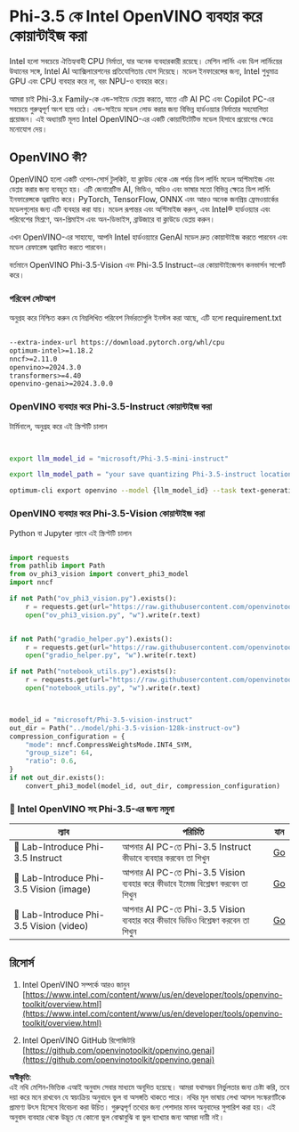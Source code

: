 # **Phi-3.5 কে Intel OpenVINO ব্যবহার করে কোয়ান্টাইজ করা**

Intel হলো সবচেয়ে ঐতিহ্যবাহী CPU নির্মাতা, যার অনেক ব্যবহারকারী রয়েছে। মেশিন লার্নিং এবং ডিপ লার্নিংয়ের উত্থানের সঙ্গে, Intel AI অ্যাক্সিলারেশনের প্রতিযোগিতায় যোগ দিয়েছে। মডেল ইনফারেন্সের জন্য, Intel শুধুমাত্র GPU এবং CPU ব্যবহার করে না, বরং NPU-ও ব্যবহার করে।

আমরা চাই Phi-3.x Family-কে এন্ড-সাইডে ডেপ্লয় করতে, যাতে এটি AI PC এবং Copilot PC-এর সবচেয়ে গুরুত্বপূর্ণ অংশ হয়ে ওঠে। এন্ড-সাইডে মডেল লোড করার জন্য বিভিন্ন হার্ডওয়্যার নির্মাতার সহযোগিতা প্রয়োজন। এই অধ্যায়টি মূলত Intel OpenVINO-এর একটি কোয়ান্টিটেটিভ মডেল হিসাবে প্রয়োগের ক্ষেত্রে মনোযোগ দেয়।  


## **OpenVINO কী?**

OpenVINO হলো একটি ওপেন-সোর্স টুলকিট, যা ক্লাউড থেকে এজ পর্যন্ত ডিপ লার্নিং মডেল অপ্টিমাইজ এবং ডেপ্লয় করার জন্য ব্যবহৃত হয়। এটি জেনারেটিভ AI, ভিডিও, অডিও এবং ভাষার মতো বিভিন্ন ক্ষেত্রে ডিপ লার্নিং ইনফারেন্সকে ত্বরান্বিত করে। PyTorch, TensorFlow, ONNX এবং আরও অনেক জনপ্রিয় ফ্রেমওয়ার্কের মডেলগুলোর জন্য এটি ব্যবহার করা যায়। মডেল রূপান্তর এবং অপ্টিমাইজ করুন, এবং Intel® হার্ডওয়্যার এবং পরিবেশের মিশ্রণে, অন-প্রিমাইস এবং অন-ডিভাইস, ব্রাউজারে বা ক্লাউডে ডেপ্লয় করুন।

এখন OpenVINO-এর সাহায্যে, আপনি Intel হার্ডওয়্যারে GenAI মডেল দ্রুত কোয়ান্টাইজ করতে পারবেন এবং মডেল রেফারেন্স ত্বরান্বিত করতে পারবেন।

বর্তমানে OpenVINO Phi-3.5-Vision এবং Phi-3.5 Instruct-এর কোয়ান্টাইজেশন কনভার্সন সাপোর্ট করে।  


### **পরিবেশ সেটআপ**

অনুগ্রহ করে নিশ্চিত করুন যে নিম্নলিখিত পরিবেশ নির্ভরতাগুলি ইনস্টল করা আছে, এটি হলো requirement.txt  

```txt

--extra-index-url https://download.pytorch.org/whl/cpu
optimum-intel>=1.18.2
nncf>=2.11.0
openvino>=2024.3.0
transformers>=4.40
openvino-genai>=2024.3.0.0

```  


### **OpenVINO ব্যবহার করে Phi-3.5-Instruct কোয়ান্টাইজ করা**

টার্মিনালে, অনুগ্রহ করে এই স্ক্রিপ্টটি চালান  

```bash


export llm_model_id = "microsoft/Phi-3.5-mini-instruct"

export llm_model_path = "your save quantizing Phi-3.5-instruct location"

optimum-cli export openvino --model {llm_model_id} --task text-generation-with-past --weight-format int4 --group-size 128 --ratio 0.6  --sym  --trust-remote-code {llm_model_path}


```  


### **OpenVINO ব্যবহার করে Phi-3.5-Vision কোয়ান্টাইজ করা**

Python বা Jupyter ল্যাবে এই স্ক্রিপ্টটি চালান  

```python

import requests
from pathlib import Path
from ov_phi3_vision import convert_phi3_model
import nncf

if not Path("ov_phi3_vision.py").exists():
    r = requests.get(url="https://raw.githubusercontent.com/openvinotoolkit/openvino_notebooks/latest/notebooks/phi-3-vision/ov_phi3_vision.py")
    open("ov_phi3_vision.py", "w").write(r.text)


if not Path("gradio_helper.py").exists():
    r = requests.get(url="https://raw.githubusercontent.com/openvinotoolkit/openvino_notebooks/latest/notebooks/phi-3-vision/gradio_helper.py")
    open("gradio_helper.py", "w").write(r.text)

if not Path("notebook_utils.py").exists():
    r = requests.get(url="https://raw.githubusercontent.com/openvinotoolkit/openvino_notebooks/latest/utils/notebook_utils.py")
    open("notebook_utils.py", "w").write(r.text)



model_id = "microsoft/Phi-3.5-vision-instruct"
out_dir = Path("../model/phi-3.5-vision-128k-instruct-ov")
compression_configuration = {
    "mode": nncf.CompressWeightsMode.INT4_SYM,
    "group_size": 64,
    "ratio": 0.6,
}
if not out_dir.exists():
    convert_phi3_model(model_id, out_dir, compression_configuration)

```  


### **🤖 Intel OpenVINO সহ Phi-3.5-এর জন্য নমুনা**

| ল্যাব    | পরিচিতি | যান |
| -------- | ------- |  ------- |
| 🚀 Lab-Introduce Phi-3.5 Instruct  | আপনার AI PC-তে Phi-3.5 Instruct কীভাবে ব্যবহার করবেন তা শিখুন    |  [Go](../../../../../code/09.UpdateSamples/Aug/intel-phi35-instruct-zh.ipynb)    |
| 🚀 Lab-Introduce Phi-3.5 Vision (image) | আপনার AI PC-তে Phi-3.5 Vision ব্যবহার করে কীভাবে ইমেজ বিশ্লেষণ করবেন তা শিখুন      |  [Go](../../../../../code/09.UpdateSamples/Aug/intel-phi35-vision-img.ipynb)    |
| 🚀 Lab-Introduce Phi-3.5 Vision (video)   | আপনার AI PC-তে Phi-3.5 Vision ব্যবহার করে কীভাবে ভিডিও বিশ্লেষণ করবেন তা শিখুন    |  [Go](../../../../../code/09.UpdateSamples/Aug/intel-phi35-vision-video.ipynb)    |  


## **রিসোর্স**

1. Intel OpenVINO সম্পর্কে আরও জানুন [https://www.intel.com/content/www/us/en/developer/tools/openvino-toolkit/overview.html](https://www.intel.com/content/www/us/en/developer/tools/openvino-toolkit/overview.html)

2. Intel OpenVINO GitHub রিপোজিটরি [https://github.com/openvinotoolkit/openvino.genai](https://github.com/openvinotoolkit/openvino.genai)

**অস্বীকৃতি**:  
এই নথি মেশিন-ভিত্তিক এআই অনুবাদ সেবার মাধ্যমে অনূদিত হয়েছে। আমরা যথাসম্ভব নির্ভুলতার জন্য চেষ্টা করি, তবে দয়া করে মনে রাখবেন যে স্বয়ংক্রিয় অনুবাদে ভুল বা অসঙ্গতি থাকতে পারে। নথির মূল ভাষায় লেখা আসল সংস্করণটিকে প্রামাণ্য উৎস হিসেবে বিবেচনা করা উচিত। গুরুত্বপূর্ণ তথ্যের জন্য পেশাদার মানব অনুবাদের সুপারিশ করা হয়। এই অনুবাদ ব্যবহার থেকে উদ্ভূত যে কোনো ভুল বোঝাবুঝি বা ভুল ব্যাখ্যার জন্য আমরা দায়ী নই।